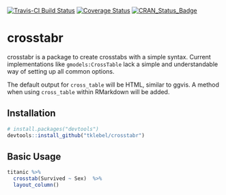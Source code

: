 [![Travis-CI Build Status](https://travis-ci.org/tklebel/crosstabr.svg?branch=master)](https://travis-ci.org/tklebel/crosstabr)
[![Coverage Status](https://img.shields.io/codecov/c/github/tklebel/crosstabr/master.svg)](https://codecov.io/github/tklebel/crosstabr?branch=master)
[![CRAN_Status_Badge](http://www.r-pkg.org/badges/version/crosstabr)](https://cran.r-project.org/package=crosstabr)

# crosstabr
crosstabr is a package to create crosstabs with a simple syntax. Current
implementations like `gmodels:CrossTable` lack a simple and understandable
way of setting up all common options.

The default output for `cross_table` will be HTML, similar to ggvis. A method
when using `cross_table` within RMarkdown will be added.

## Installation
```R
# install.packages("devtools")
devtools::install_github("tklebel/crosstabr")
```

## Basic Usage

```R
titanic %>% 
  crosstab(Survived ~ Sex)  %>% 
  layout_column()
```

